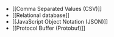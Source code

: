 - [[Comma Separated Values (CSV)]]
- [[Relational database]]
- [[JavaScript Object Notation (JSON)]]
- [[Protocol Buffer (Protobuf)]]